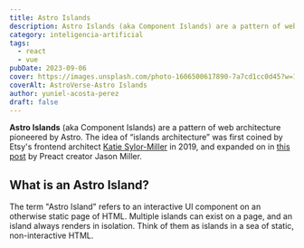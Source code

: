 ```yaml
---
title: Astro Islands
description: Astro Islands (aka Component Islands) are a pattern of web architecture pioneered by Astro. “Islands architecture” was first coined by Etsy's frontend architect Katie Sylor-Miller in 2019, and expanded on by Preact creator Jason Miller.
category: inteligencia-artificial
tags:
  - react
  - vue
pubDate: 2023-09-06
cover: https://images.unsplash.com/photo-1606500617890-7a7cd1cc0d45?w=1960&h=1102&auto=format&fit=crop&q=60&ixlib=rb-4.0.3&ixid=M3wxMjA3fDB8MHxzZWFyY2h8NTZ8fGJsYWNrfGVufDB8MHwwfHx8Mg%3D%3D
coverAlt: AstroVerse-Astro Islands
author: yuniel-acosta-perez
draft: false
---
```


**Astro Islands** (aka Component Islands) are a pattern of web architecture pioneered by Astro. The idea of “islands architecture” was first coined by Etsy's frontend architect [Katie Sylor-Miller](https://twitter.com/ksylor) in 2019, and expanded on in [this post](https://jasonformat.com/islands-architecture/) by Preact creator Jason Miller.

## What is an Astro Island?

The term "Astro Island" refers to an interactive UI component on an otherwise static page of HTML. Multiple islands can exist on a page, and an island always renders in isolation. Think of them as islands in a sea of static, non-interactive HTML.
